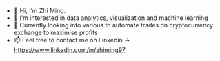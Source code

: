 - 👋 Hi, I’m Zhi Ming.
- 👀 I’m interested in data analytics, visualization and machine learning
- 🌱 Currently looking into various to automate trades on cryptocurrency exchange to maximise profits
- 📫 Feel free to contact me on Linkedin -> https://www.linkedin.com/in/zhiming97
